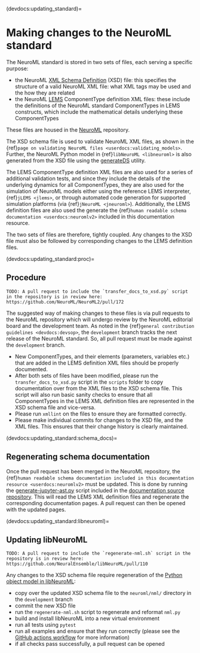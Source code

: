 (devdocs:updating_standard)=
# Making changes to the NeuroML standard

The NeuroML standard is stored in two sets of files, each serving a specific purpose:

- the NeuroML [XML Schema Definition](https://en.wikipedia.org/wiki/XML_Schema_(W3C)) (XSD) file: this specifies the structure of a valid NeuroML XML file: what XML tags may be used and the how they are related
- the NeuroML [LEMS](http://lems.github.io/LEMS/) ComponentType definition XML files: these include the definitions of the NeuroML standard ComponentTypes in LEMS constructs, which include the mathematical details underlying these ComponentTypes

These files are housed in the [NeuroML](https://github.com/NeuroML/NeuroML2/) repository.

The XSD schema file is used to validate NeuroML XML files, as shown in the {ref}`page on validating NeuroML files <userdocs:validating_models>`.
Further, the NeuroML Python model in {ref}`libNeuroML <libneuroml>` is also generated from the XSD file using the [generateDS](http://www.davekuhlman.org/generateDS.html) utility.

The LEMS ComponentType definition XML files are also used for a series of additional validation tests, and since they include the details of the underlying dynamics for all ComponentTypes, they are also used for the simulation of NeuroML models either using the reference LEMS interpreter, {ref}`jLEMS <jlems>`, or through automated code generation for supported simulation platforms (via {ref}`jNeuroML <jneuroml>`).
Additionally, the LEMS definition files are also used the generate the {ref}`human readable schema documentation <userdocs:neuromlv2>` included in this documentation resource.

The two sets of files are therefore, tightly coupled.
Any changes to the XSD file must also be followed by corresponding changes to the LEMS definition files.

(devdocs:updating_standard:proc)=
## Procedure

```{admonition} PR waiting
TODO: A pull request to include the `transfer_docs_to_xsd.py` script in the repository is in review here: https://github.com/NeuroML/NeuroML2/pull/172
```

The suggested way of making changes to these files is via pull requests to the NeuroML repository which will undergo review by the NeuroML editorial board and the development team.
As noted in the {ref}`general contribution guidelines <devdocs:devsop>`, the `development` branch tracks the next release of the NeuroML standard.
So, all pull request must be made against the `development` branch.

- New ComponentTypes, and their elements (parameters, variables etc.) that are added in the LEMS definition XML files should be properly documented.
- After both sets of files have been modified, please run the `transfer_docs_to_xsd.py` script in the `scripts` folder to copy documentation over from the XML files to the XSD schema file. This script will also run basic sanity checks to ensure that all ComponentTypes in the LEMS XML definition files are represented in the XSD schema file and vice-versa.
- Please run `xmllint` on the files to ensure they are formatted correctly.
- Please make individual commits for changes to the XSD file, and the XML files. This ensures that their change history is clearly maintained.

(devdocs:updating_standard:schema_docs)=
## Regenerating schema documentation

Once the pull request has been merged in the NeuroML repository, the {ref}`human readable schema documentation included in this documentation resource <userdocs:neuromlv2>` must be updated.
This is done by running the [generate-jupyter-ast.py](https://github.com/NeuroML/Documentation/blob/master/scripts/schemas/generate-jupyter-ast.py) script included in the [documentation source repository](https://github.com/NeuroML/Documentation).
This will read the LEMS XML definition files and regenerate the corresponding documentation pages.
A pull request can then be opened with the updated pages.

(devdocs:updating_standard:libneuroml)=
## Updating libNeuroML

```{admonition} PR waiting
TODO: A pull request to include the `regenerate-nml.sh` script in the repository is in review here: https://github.com/NeuralEnsemble/libNeuroML/pull/110
```

Any changes to the XSD schema file require regeneration of the [Python object model in libNeuroML](https://github.com/NeuralEnsemble/libNeuroML/blob/development/neuroml/nml/nml.py):

- copy over the updated XSD schema file to the `neuroml/nml/` directory in the `development` branch
- commit the new XSD file
- run the `regenerate-nml.sh` script to regenerate and reformat `nml.py`
- build and install libNeuroML into a new virtual environment
- run all tests using `pytest`
- run all examples and ensure that they run correctly (please see the [GitHub actions workflow](https://github.com/NeuralEnsemble/libNeuroML/blob/master/.github/workflows/ci.yml#L44) for more information)
- if all checks pass successfully, a pull request can be opened
